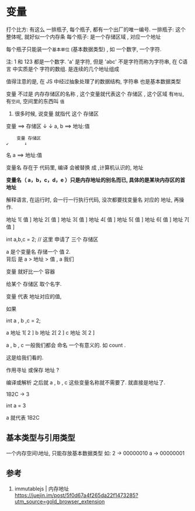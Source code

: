 # 变量

打个比方:
有这么 一排瓶子, 每个瓶子, 都有一个出厂的唯一编号.
一排瓶子: 这个整体呢, 就好似一个内存条
每个瓶子: 是一个存储区域 , 对应一个地址

每个瓶子只能装一个`基本单位` (基本数据类型) , 如 一个数字, 一个字符.

注:  1 和 123 都是一个数字.   'a' 是字符, 但是 'abc' 不是字符而称为字符串, 在 C语言 中实质是个 字符的数组. 是连续的几个地址组成

值得注意的是, 在 JS 中经过抽象处理了的数据结构, 字符串 也是基本数据类型

变量 不过是 内存存储区的名称 , 这个变量就代表这个 存储区 , 这个区域 有`地址`, 有`空间`, 空间里的东西叫 `值`

1. 很多时候, 说变量 就指代 这个 存储区

变量 ==> 存储区
↓ ↓
a, b ==> 地址:值

        变量 存储区
    ↙      ↓

名 a ==> 地址:值

变量名 存在于 代码里, 编译 会被替换 成 ,计算机认识的, 地址

**变量名（ a，b，c，d，e ）只是内存地址的别名而已, 具体的是某块内存区的首地址**

解释语言, 在运行时, 会一行一行执行代码, 没次都要找变量名 对应的 地址, 再操作.

地址 1[ 值 ]
地址 2[ 值 ]
地址 3[ 值 ]
地址 4[ 值 ]
地址 5[ 值 ]
地址 6[ 值 ]
地址 7[ 值 ]

int a,b,c = 2; // 这里 申请了 三个 存储区

a 是个变量名 存储一个 值 2.  
背后 是 a > 地址 > 值 , a 我们

变量 就好比一个 容器

给某个 存储区 取个名字.

变量 代表 地址对应的值,

如果

int a , b ,c = 2;

a 地址 1[ 2 ]
b 地址 2[ 2 ]
c 地址 3[ 2 ]

a , b , c 一般我们都会 命名 一个有意义的. 如 count .

这是给我们看的.

作用寻址 或保存 地址 ?

编译或解析 之后就 a , b , c 这些变量名称就不需要了. 就直接是地址了.

1B2C -> 3

int a = 3

a 就代表 1B2C

## 基本类型与引用类型

一个内存空间\地址, 只能存放基本数据类型
如: 2 -> 00000010
a -> 00000001

## 参考

1. immutablejs | 内存地址
   https://juejin.im/post/5f0d67a4f265da22f1473285?utm_source=gold_browser_extension
